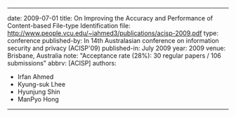 ---

date: 2009-07-01
title: On Improving the Accuracy and Performance of Content-based File-type Identification
file: http://www.people.vcu.edu/~iahmed3/publications/acisp-2009.pdf
type: conference
published-by: In 14th Australasian conference on information security and privacy (ACISP'09)
published-in: July 2009
year: 2009
venue: Brisbane, Australia
note: "Acceptance rate (28%): 30 regular papers / 106 submissions"
abbrv: [ACISP]
authors:
  - Irfan Ahmed
  - Kyung-suk Lhee
  - Hyunjung Shin
  - ManPyo Hong
---